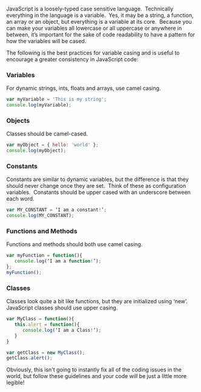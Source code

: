 JavaScript is a loosely-typed case sensitive language.  Technically everything in the language is a variable.  Yes, it may be a string, a function, an array or an object, but everything is a variable at its core.  Because you can make your variables all lowercase or all uppercase or anywhere in between, it’s important for the sake of code readability to have a pattern for how the variables will be cased.

<!-- more -->

The following is the best practices for variable casing and is useful to encourage a greater consistency in JavaScript code:

### Variables
For dynamic strings, ints, floats and arrays, use camel casing.

```javascript
var myVariable = 'This is my string';
console.log(myVariable);
```

### Objects
Classes should be camel-cased.

```javascript
var myObject = { hello: 'world' };
console.log(myObject);
```

### Constants
Constants are similar to dynamic variables, but the difference is that they should never change once they are set.  Think of these as configuration variables.  Constants should be upper cased with an underscore between each word.

```javascript
var MY_CONSTANT = ‘I am a constant!’;
console.log(MY_CONSTANT);
```

### Functions and Methods
Functions and methods should both use camel casing.

```javascript
var myFunction = function(){
   console.log(‘I am a function!’);
};
myFunction();
```

### Classes
Classes look quite a bit like functions, but they are initialized using ‘new’. JavaScript classes should use upper casing.

```javascript
var MyClass = function(){
   this.alert = function(){
      console.log(‘I am a Class!’);
   }
}

var getClass = new MyClass();
getClass.alert();
```

Obviously, this isn't going to instantly fix all of the coding issues in the world, but follow these guidelines and your code *will* be just a little more legible!